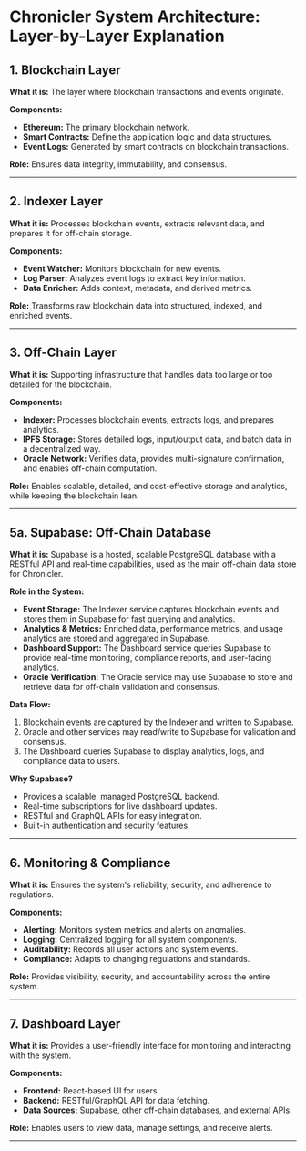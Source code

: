 # Chronicler System Architecture: Layer-by-Layer Explanation

## 1. Blockchain Layer

**What it is:**
The layer where blockchain transactions and events originate.

**Components:**
- **Ethereum:** The primary blockchain network.
- **Smart Contracts:** Define the application logic and data structures.
- **Event Logs:** Generated by smart contracts on blockchain transactions.

**Role:**
Ensures data integrity, immutability, and consensus.

---

## 2. Indexer Layer

**What it is:**
Processes blockchain events, extracts relevant data, and prepares it for off-chain storage.

**Components:**
- **Event Watcher:** Monitors blockchain for new events.
- **Log Parser:** Analyzes event logs to extract key information.
- **Data Enricher:** Adds context, metadata, and derived metrics.

**Role:**
Transforms raw blockchain data into structured, indexed, and enriched events.

---

## 3. Off-Chain Layer

**What it is:**
Supporting infrastructure that handles data too large or too detailed for the blockchain.

**Components:**
- **Indexer:** Processes blockchain events, extracts logs, and prepares analytics.
- **IPFS Storage:** Stores detailed logs, input/output data, and batch data in a decentralized way.
- **Oracle Network:** Verifies data, provides multi-signature confirmation, and enables off-chain computation.

**Role:**
Enables scalable, detailed, and cost-effective storage and analytics, while keeping the blockchain lean.

---

## 5a. Supabase: Off-Chain Database

**What it is:**
Supabase is a hosted, scalable PostgreSQL database with a RESTful API and real-time capabilities, used as the main off-chain data store for Chronicler.

**Role in the System:**
- **Event Storage:** The Indexer service captures blockchain events and stores them in Supabase for fast querying and analytics.
- **Analytics & Metrics:** Enriched data, performance metrics, and usage analytics are stored and aggregated in Supabase.
- **Dashboard Support:** The Dashboard service queries Supabase to provide real-time monitoring, compliance reports, and user-facing analytics.
- **Oracle Verification:** The Oracle service may use Supabase to store and retrieve data for off-chain validation and consensus.

**Data Flow:**
1. Blockchain events are captured by the Indexer and written to Supabase.
2. Oracle and other services may read/write to Supabase for validation and consensus.
3. The Dashboard queries Supabase to display analytics, logs, and compliance data to users.

**Why Supabase?**
- Provides a scalable, managed PostgreSQL backend.
- Real-time subscriptions for live dashboard updates.
- RESTful and GraphQL APIs for easy integration.
- Built-in authentication and security features.

---

## 6. Monitoring & Compliance

**What it is:**
Ensures the system's reliability, security, and adherence to regulations.

**Components:**
- **Alerting:** Monitors system metrics and alerts on anomalies.
- **Logging:** Centralized logging for all system components.
- **Auditability:** Records all user actions and system events.
- **Compliance:** Adapts to changing regulations and standards.

**Role:**
Provides visibility, security, and accountability across the entire system.

---

## 7. Dashboard Layer

**What it is:**
Provides a user-friendly interface for monitoring and interacting with the system.

**Components:**
- **Frontend:** React-based UI for users.
- **Backend:** RESTful/GraphQL API for data fetching.
- **Data Sources:** Supabase, other off-chain databases, and external APIs.

**Role:**
Enables users to view data, manage settings, and receive alerts.

---